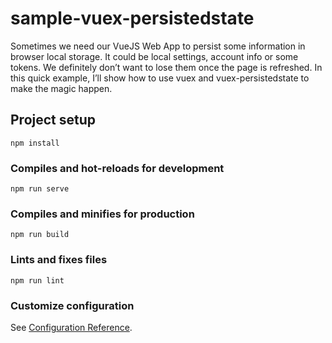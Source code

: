 # sample-vuex-persistedstate
Sometimes we need our VueJS Web App to persist some information in browser local storage. It could be local settings, account info or some tokens. We definitely don’t want to lose them once the page is refreshed.
In this quick example, I’ll show how to use vuex and vuex-persistedstate to make the magic happen.

## Project setup
```
npm install
```

### Compiles and hot-reloads for development
```
npm run serve
```

### Compiles and minifies for production
```
npm run build
```

### Lints and fixes files
```
npm run lint
```

### Customize configuration
See [Configuration Reference](https://www.npmjs.com/package/vuex-persistedstate).
